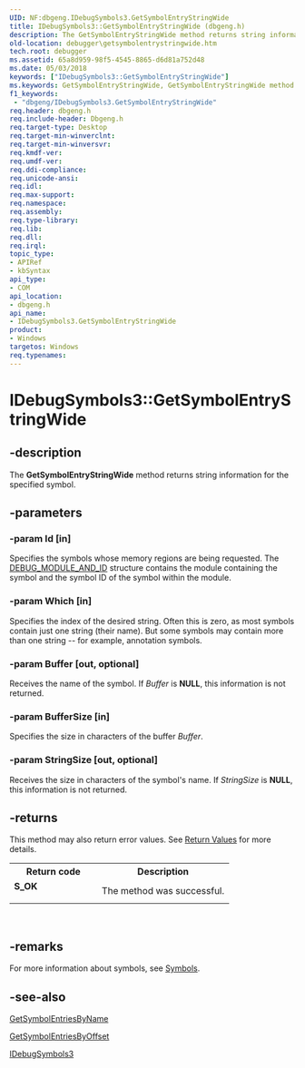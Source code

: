 ```yaml
---
UID: NF:dbgeng.IDebugSymbols3.GetSymbolEntryStringWide
title: IDebugSymbols3::GetSymbolEntryStringWide (dbgeng.h)
description: The GetSymbolEntryStringWide method returns string information for the specified symbol.
old-location: debugger\getsymbolentrystringwide.htm
tech.root: debugger
ms.assetid: 65a8d959-98f5-4545-8865-d6d81a752d48
ms.date: 05/03/2018
keywords: ["IDebugSymbols3::GetSymbolEntryStringWide"]
ms.keywords: GetSymbolEntryStringWide, GetSymbolEntryStringWide method [Windows Debugging], GetSymbolEntryStringWide method [Windows Debugging],IDebugSymbols3 interface, IDebugSymbols3 interface [Windows Debugging],GetSymbolEntryStringWide method, IDebugSymbols3.GetSymbolEntryStringWide, IDebugSymbols3::GetSymbolEntryStringWide, dbgeng/IDebugSymbols3::GetSymbolEntryStringWide, debugger.getsymbolentrystringwide
f1_keywords:
 - "dbgeng/IDebugSymbols3.GetSymbolEntryStringWide"
req.header: dbgeng.h
req.include-header: Dbgeng.h
req.target-type: Desktop
req.target-min-winverclnt: 
req.target-min-winversvr: 
req.kmdf-ver: 
req.umdf-ver: 
req.ddi-compliance: 
req.unicode-ansi: 
req.idl: 
req.max-support: 
req.namespace: 
req.assembly: 
req.type-library: 
req.lib: 
req.dll: 
req.irql: 
topic_type:
- APIRef
- kbSyntax
api_type:
- COM
api_location:
- dbgeng.h
api_name:
- IDebugSymbols3.GetSymbolEntryStringWide
product:
- Windows
targetos: Windows
req.typenames: 
---
```


# IDebugSymbols3::GetSymbolEntryStringWide


## -description


The <b>GetSymbolEntryStringWide</b>  method returns string information for the specified symbol.


## -parameters




### -param Id [in]

Specifies the symbols whose memory regions are being requested.  The <a href="https://docs.microsoft.com/windows-hardware/drivers/ddi/dbgeng/ns-dbgeng-_debug_module_and_id">DEBUG_MODULE_AND_ID</a> structure contains the module containing the symbol and the symbol ID of the symbol within the module.


### -param Which [in]

Specifies the index of the desired string.  Often this is zero, as most symbols contain just one string (their name).  But some symbols may contain more than one string -- for example, annotation symbols.


### -param Buffer [out, optional]

Receives the name of the symbol.  If <i>Buffer</i> is <b>NULL</b>, this information is not returned.


### -param BufferSize [in]

Specifies the size in characters of the buffer <i>Buffer</i>.


### -param StringSize [out, optional]

Receives the size in characters of the symbol's name.  If <i>StringSize</i> is <b>NULL</b>, this information is not returned.


## -returns



This method may also return error values.  See <a href="https://docs.microsoft.com/windows-hardware/drivers/debugger/hresult-values">Return Values</a> for more details.

<table>
<tr>
<th>Return code</th>
<th>Description</th>
</tr>
<tr>
<td width="40%">
<dl>
<dt><b>S_OK</b></dt>
</dl>
</td>
<td width="60%">
The method was successful.

</td>
</tr>
</table>
 




## -remarks



For more information about symbols, see <a href="https://docs.microsoft.com/windows-hardware/drivers/debugger/symbols4">Symbols</a>.




## -see-also




<a href="https://docs.microsoft.com/windows-hardware/drivers/ddi/dbgeng/nf-dbgeng-idebugsymbols3-getsymbolentriesbyname">GetSymbolEntriesByName</a>



<a href="https://docs.microsoft.com/windows-hardware/drivers/ddi/dbgeng/nf-dbgeng-idebugsymbols3-getsymbolentriesbyoffset">GetSymbolEntriesByOffset</a>



<a href="https://docs.microsoft.com/windows-hardware/drivers/ddi/dbgeng/nn-dbgeng-idebugsymbols3">IDebugSymbols3</a>
 

 

